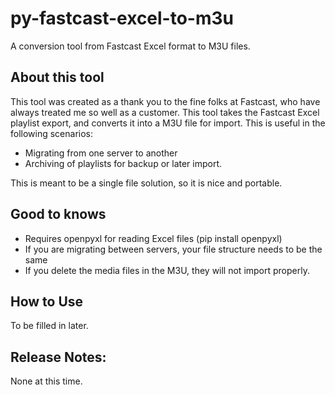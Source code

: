 # py-fastcast-excel-to-m3u
A conversion tool from Fastcast Excel format to M3U files.

## About this tool
This tool was created as a thank you to the fine folks at Fastcast, who have always treated me so well as a customer.  This tool takes the Fastcast Excel playlist export, and converts it into a M3U file for import.  This is useful in the following scenarios:
- Migrating from one server to another
- Archiving of playlists for backup or later import.

This is meant to be a single file solution, so it is nice and portable.

## Good to knows
- Requires openpyxl for reading Excel files (pip install openpyxl)
- If you are migrating between servers, your file structure needs to be the same
- If you delete the media files in the M3U, they will not import properly.

## How to Use
To be filled in later.

## Release Notes:
None at this time.